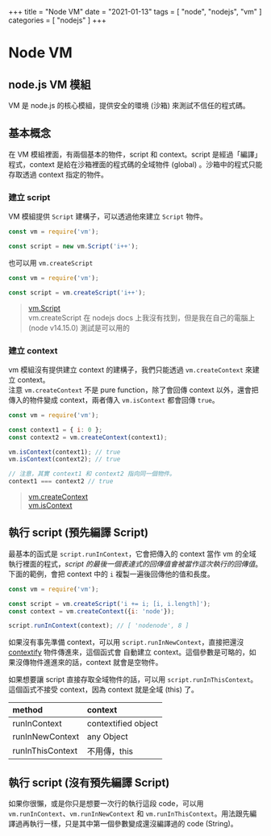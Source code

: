 +++
title = "Node VM"
date = "2021-01-13"
tags = [ "node", "nodejs", "vm" ]
categories = [ "nodejs" ]
+++

# Node VM
## node.js VM 模組
VM 是 node.js 的核心模組，提供安全的環境 (沙箱) 來測試不信任的程式碼。

## 基本概念
在 VM 模組裡面，有兩個基本的物件，script 和 context。script 是經過「編譯」程式，context 是給在沙箱裡面的程式碼的全域物件 (global) 。沙箱中的程式只能存取透過 context 指定的物件。

### 建立 script
VM 模組提供 `Script` 建構子，可以透過他來建立 `Script` 物件。
```js
const vm = require('vm');

const script = new vm.Script('i++');
```

也可以用 `vm.createScript`
```js
const vm = require('vm');

const script = vm.createScript('i++');
```

> [vm.Script](https://nodejs.org/dist/latest-v14.x/docs/api/vm.html#vm_class_vm_script)  
> vm.createScript 在 nodejs docs 上我沒有找到，但是我在自己的電腦上 (node v14.15.0) 測試是可以用的  

### 建立 context
vm 模組沒有提供建立 context 的建構子，我們只能透過 `vm.createContext` 來建立 context。  
注意 `vm.createContext` 不是 pure function，除了會回傳 context 以外，還會把傳入的物件變成 context，兩者傳入 `vm.isContext` 都會回傳 `true`。
```js
const vm = require('vm');

const context1 = { i: 0 };
const context2 = vm.createContext(context1);

vm.isContext(context1); // true
vm.isContext(context2); // true

// 注意，其實 context1 和 context2 指向同一個物件。
context1 === context2 // true
```

> [vm.createContext](https://nodejs.org/dist/latest-v14.x/docs/api/vm.html#vm_vm_createcontext_contextobject_options)  
> [vm.isContext](https://nodejs.org/dist/latest-v14.x/docs/api/vm.html#vm_vm_iscontext_object)  

## 執行 script (預先編譯 Script) 
最基本的函式是 `script.runInContext`，它會把傳入的 context 當作 vm 的全域執行裡面的程式，*script 的最後一個表達式的回傳值會被當作這次執行的回傳值*。  
下面的範例，會把 context 中的 `i` 複製一遍後回傳他的值和長度。
```js
const vm = require('vm');

const script = vm.createScript('i += i; [i, i.length]');
const context = vm.createContext({i: 'node'});

script.runInContext(context); // [ 'nodenode', 8 ]
```

如果沒有事先準備 context，可以用 `script.runInNewContext`，直接把還沒 [contextify](https://nodejs.org/dist/latest-v14.x/docs/api/vm.html#vm_what_does_it_mean_to_contextify_an_object) 物件傳進來，這個函式會
自動建立 context。這個參數是可略的，如果沒傳物件進進來的話，context 就會是空物件。

如果想要讓 script 直接存取全域物件的話，可以用 `script.runInThisContext`。這個函式不接受 context，因為 context 就是全域 (this) 了。

| method           | context             |
| :---             | :---                |
| runInContext     | contextified object |
| runInNewContext  | any Object          |
| runInThisContext | 不用傳，this        |
	

## 執行 script  (沒有預先編譯 Script) 
如果你很懶，或是你只是想要一次行的執行這段 code，可以用 `vm.runInContext`、`vm.runInNewContext` 和 `vm.runInThisContext`。用法跟先編譯過再執行一樣，只是其中第一個參數變成還沒編譯過的 code (String)。
